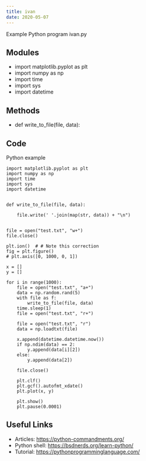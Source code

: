 ```yaml
---
title: ivan
date: 2020-05-07
---
```

Example Python program ivan.py

## Modules

* import matplotlib.pyplot as plt
* import numpy as np
* import time
* import sys
* import datetime

## Methods

* def write_to_file(file, data):

## Code

Python example

    import matplotlib.pyplot as plt
    import numpy as np
    import time
    import sys
    import datetime
    
    
    def write_to_file(file, data):
    
        file.write(' '.join(map(str, data)) + "\n")
    
    
    file = open("test.txt", "w+")
    file.close()
    
    plt.ion()  # # Note this correction
    fig = plt.figure()
    # plt.axis([0, 1000, 0, 1])
    
    x = []
    y = []
    
    for i in range(1000):
        file = open("test.txt", "a+")
        data = np.random.rand(5)
        with file as f:
            write_to_file(file, data)
        time.sleep(1)
        file = open("test.txt", "r+")
    
        file = open("test.txt", "r")
        data = np.loadtxt(file)
    
        x.append(datetime.datetime.now())
        if np.ndim(data) == 2:
            y.append(data[i][2])
        else:
            y.append(data[2])
    
        file.close()
    
        plt.clf()
        plt.gcf().autofmt_xdate()
        plt.plot(x, y)
    
        plt.show()
        plt.pause(0.0001)
    
    

## Useful Links

- Articles: https://python-commandments.org/
- Python shell: https://bsdnerds.org/learn-python/
- Tutorial: https://pythonprogramminglanguage.com/
